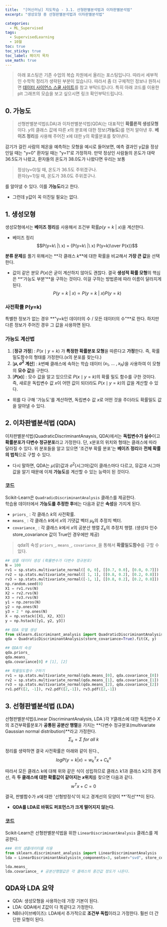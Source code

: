 ```yaml
---
title:  "[머신러닝] 지도학습 - 3.1. 선형판별분석법과 이차판별분석법"
excerpt: "생성모형 중 선형판별분석법과 이차판별분석법"

categories:
  - ML_Supervised
tags:
  - SupervisedLearning
  - 10월
toc: true
toc_sticky: true
toc_label: 페이지 목차
use_math: true
---
```

> 아래 포스팅은 기존 수업의 복습 차원에서 올리는 포스팅입니다. 따라서 세부적인 수학적 정리가 생략된 부분이 있습니다. 따라서 좀 더 구체적인 정보나 원하시면 [데이터 사이언스 스쿨 사이트](https://datascienceschool.net/03%20machine%20learning/11.01%20%EC%84%A0%ED%98%95%ED%8C%90%EB%B3%84%EB%B6%84%EC%84%9D%EB%B2%95%EA%B3%BC%20%EC%9D%B4%EC%B0%A8%ED%8C%90%EB%B3%84%EB%B6%84%EC%84%9D%EB%B2%95.html)를 참고 부탁드립니다. 특히 아래 코드를 이용한 plt 그래프의 모습을 보고 싶으시면 링크 확인부탁드립니다.  

## 0. 가능도

> 선형판별분석법(LDA)과 이차판별분석법(QDA)는 대표적인 **확률론적 생성모형**이다. $y$의 클래스 값에 따른 $x$의 분포에 대한 정보(**가능도**)를 먼저 알아낸 후. **베이즈 정리**를 사용해 주어진 x에 대한 y의 확률분포를 찾아낸다.


감기가 걸린 사람의 체온을 예측하는 모형을 예시로 들어보면, 예측 결과인 y값을 정상인일 때는 "y=0" 환자일 때는 "y=1"로 가정하자. 만약 정상인 사람들의 온도가 대략 36.5도가 나왔고, 환자들의 온도가 38.0도가 나왔다면 우리는 보통 

> 정상(y=0)일 때, 온도가 36.5도 주위겠구나.   
환자(y=1)일 때, 온도가 38.0도 주위겠구나.

를 알아낼 수 있다. 이를 **가능도**라고 한다.

- 그런데 y값이 꼭 이진일 필요는 없다.

## 1. 생성모형
생성모형에서는 **베이즈 정리**를 사용해서 조건부 확률$p(y=k\ |\ x)$을 계산한다.

- 베이즈 정리
$$P(y=k\ |\ x) = {P(y=k\ |\ x) P(y=k)\over P(x)}$$

**분류 문제**를 풀기 위해서는 **각 클래스 $k$**에 대한 확률을 비교해서 **가장 큰 값**을 선택한다.

- 값이 같은 분모 $P(x)$은 굳이 계산하지 않아도 괜찮다.
 결국 **생성적 확률 모형**의 핵심은 **'가능도 부분'**을 구하는 것이다. 이걸 구하는 방법론에 따라 이름이 달라지게 된다.
$$P(y=k\ |\ x) \propto P(y=k\ |\ x) P(y=k)$$

### 사전확률 P(y=k)
특별한 정보가 없는 경우 **"y=k인 데이터의 수 / 모든 데이터의 수"**로 한다. 하지만 다른 정보가 주어진 경우 그 값을 사용하면 된다.

### 가능도 계산법
1. [**정규 가정**] : $P(x \mid y=k)$ 가 **특정한 확률분포 모형**을 따른다고 **가정**한다. 즉, 확률밀도함수의 형태를 가정한다.(x의 분포를 찾는다.)  
2. [**$\mu, \sigma^2$ 계산**] : $k$번째 클래스에 속하는 학습 데이터 $(x_1, \ ...\ , x_N)$을 사용하여 이 모형의 **모수 값**을 구한다.  
3. [**$P(x)$**] : 모수 값을 알고 있으므로 $P(x \mid y = k)$의 확률 밀도 함수를 구한 것이다. 즉, 새로운 독립변수 값 $x$이 어떤 값이 되더라도 $P(x \mid y=k)$의 값을 계산할 수 있다.

- 위를 다 구해 '가능도'를 계산하면, 독립변수 값 $x$로 어떤 것을 주더라도 확률밀도 값을 알아낼 수 있다.  

## 2. 이차판별분석법 (QDA)
이차판별분석법(QuadraticDiscriminantAnaysis, QDA)에서는 **독립변수가 실수**이고 **확률분포가 다변수 정규분포**라고 가정한다. 단, x분포의 위치와 형태는 클래스에 따라 달라질 수 있다. 위 분포들을 알고 있으면 '조건부 확률 분포'는 **베이즈 정리**와 **전체 확률의 법칙**으로 구할 수 있다.

- 다시 말하면, QDA는 $\mu$(뮤)값과 $\sigma^2$(시그마)값이 클래스마다 다르고, 뮤값과 시그마 값을 알기 때문에 이제 **가능도**를 계산할 수 있는 능력이 된 것이다.

### 코드
Scikit-Learn은 `QuadradicDiscriminantAnalysis` 클래스를 제공한다.  
학습용 데이터에서 **가능도를 추정한 후**에는 다음과 같은 **속성**을 가지게 된다.
- `priors_` : 각 클래스 $k$의 사전확률.
- `means_` : 각 클래스 $k$에서 $x$의 기댓값 벡터 $\mu_k$의 추정치 벡터.
- `covariance_` : 각 클래스 $k$에서 $x$의 공분산 행렬 $\Sigma_k$의 추정치 행렬. (생성자 인수 store_covariance 값이
True인 경우에만 제공)

> qda의 속성 `priors_`, `means_`, `covariance_`을 통해서 **확률밀도함수**를 구할 수 있다.

```py
## 샘플 데이터 생성 (확률변수가 다변수 정규분포)
N = 100
rv1 = sp.stats.multivariate_normal([ 0, 0], [[0.7, 0.0], [0.0, 0.7]])
rv2 = sp.stats.multivariate_normal([ 1, 1], [[0.8, 0.2], [0.2, 0.8]])
rv3 = sp.stats.multivariate_normal([-1, 1], [[0.8, 0.2], [0.2, 0.8]])
np.random.seed(0)
X1 = rv1.rvs(N)
X2 = rv2.rvs(N)
X3 = rv3.rvs(N)
y1 = np.zeros(N)
y2 = np.ones(N)
y3 = 2 * np.ones(N)
X = np.vstack([X1, X2, X3])
y = np.hstack([y1, y2, y3])

## QDA 모델 생성
from sklearn.discriminant_analysis import QuadraticDiscriminantAnalysis
qda = QuadraticDiscriminantAnalysis(store_covariance=True).fit(X, y)

## QDA의 속성
qda.priors_
qda.means_
qda.covariance[0] # [1], [2]

## 확률밀도함수 구하기
rv1 = sp.stats.multivariate_normal(qda.means_[0], qda.covariance_[0])
rv2 = sp.stats.multivariate_normal(qda.means_[1], qda.covariance_[1])
rv3 = sp.stats.multivariate_normal(qda.means_[2], qda.covariance_[2])
rv1.pdf([2, -1]), rv2.pdf([2,-1]), rv3.pdf([2,-1])


```

## 3. 선형판별분석법 (LDA)
선형판별분석법(Linear DiscriminantAnalysis, LDA )각 $Y$클래스에 대한 독립변수 $X$의 조건부확률분포가 **공통된 공분산 행렬**을 가지는 **다변수 정규분포(multivariate Gaussian normal distribution)**라고 가정한다.
$$\Sigma_k = \Sigma\  for\  all\  k$$

정리를 생략하면 결국 사전확률은 아래와 같이 된다.,
$$log P(y = k | x) = w_k^Tx+C_k^n$$

따라서 모든 클래스 k에 대해 위와 같은 식이 성립하므로 클래스 k1과 클래스  k2의 경계선, 즉 **두 클래스에 대한 확률값이 같아지는 $x$위치**를 찾으면 다음과 같다.
$$w^Tx+C=0$$

결국, 판별함수가 $x$에 대한 '선형방정식'이 되고 경계선의 모양이 **'직선'**이 된다.

- **QDA를 LDA로 바꿔도 퍼포먼스가 크게 떨어지지 않는다.**


### 코드 
Scikit-Learn은 선형판별분석법을 위한 `LinearDiscriminantAnalysis` 클래스를 제공한다.

```py
### 위의 샘플데이터를 이용
from sklearn.discriminant_analysis import LinearDiscriminantAnalysis
lda = LinearDiscriminantAnalysis(n_components=3, solver="svd", store_covariance=True).fit(X, y)

lda.means_
lda.covariance_ # 공분산행렬값은 각 클래스의 중간값 정도가 나온다.

```

## QDA와 LDA 요약
- QDA: 생성모형을 사용하는데 가장 기본이 된다.
- LDA: QDA에서 $\Sigma$값이 다 똑같다고 가정한다.
- NB(나이브베이즈): LDA에서 추가적으로 **조건부 독립**이라고 가정한다. 훨씬 더 간단한 모형이 된다.